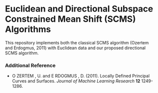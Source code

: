 # Euclidean and Directional Subspace Constrained Mean Shift (SCMS) Algorithms
This repository implements both the classical SCMS algorithm (Ozertem and Erdogmus, 2011) with Euclidean data and our proposed directional SCMS algorithm.


### Additional Reference
- O ZERTEM , U. and E RDOGMUS , D. (2011). Locally Defined Principal Curves and Surfaces. _Journal of Machine Learning Research_ **12** 1249-1286.
